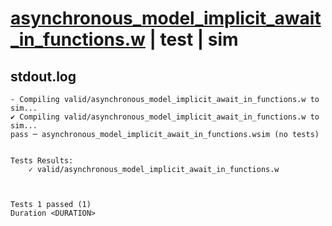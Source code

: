 # [asynchronous_model_implicit_await_in_functions.w](../../../../examples/tests/valid/asynchronous_model_implicit_await_in_functions.w) | test | sim

## stdout.log
```log
- Compiling valid/asynchronous_model_implicit_await_in_functions.w to sim...
✔ Compiling valid/asynchronous_model_implicit_await_in_functions.w to sim...
pass ─ asynchronous_model_implicit_await_in_functions.wsim (no tests)
 

Tests Results:
    ✓ valid/asynchronous_model_implicit_await_in_functions.w



Tests 1 passed (1) 
Duration <DURATION>

```

